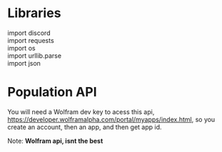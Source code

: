 # Libraries

import discord <br>
import requests <br>
import os <br>
import urllib.parse <br>
import json <br>

# Population API

You will need a Wolfram dev key to acess this api, https://developer.wolframalpha.com/portal/myapps/index.html, so you create an account, then an app, and then get app id.

Note: **Wolfram api, isnt the best**
